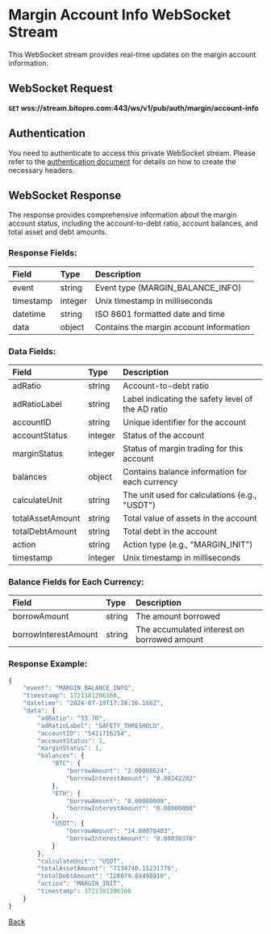 # Margin Account Info WebSocket Stream

This WebSocket stream provides real-time updates on the margin account information.

## WebSocket Request

**`GET` wss://stream.bitopro.com:443/ws/v1/pub/auth/margin/account-info**

## Authentication

You need to authenticate to access this private WebSocket stream. Please refer to the [authentication document](../../../README.md#api-security-protocol) for details on how to create the necessary headers.

## WebSocket Response

The response provides comprehensive information about the margin account status, including the account-to-debt ratio, account balances, and total asset and debt amounts.

### Response Fields:

| Field     | Type    | Description                                        |
|:----------|:--------|:---------------------------------------------------|
| event     | string  | Event type (MARGIN_BALANCE_INFO)                   |
| timestamp | integer | Unix timestamp in milliseconds                     |
| datetime  | string  | ISO 8601 formatted date and time                   |
| data      | object  | Contains the margin account information            |

### Data Fields:

| Field            | Type    | Description                                        |
|:-----------------|:--------|:---------------------------------------------------|
| adRatio          | string  | Account-to-debt ratio                              |
| adRatioLabel     | string  | Label indicating the safety level of the AD ratio  |
| accountID        | string  | Unique identifier for the account                  |
| accountStatus    | integer | Status of the account                              |
| marginStatus     | integer | Status of margin trading for this account          |
| balances         | object  | Contains balance information for each currency     |
| calculateUnit    | string  | The unit used for calculations (e.g., "USDT")      |
| totalAssetAmount | string  | Total value of assets in the account               |
| totalDebtAmount  | string  | Total debt in the account                          |
| action           | string  | Action type (e.g., "MARGIN_INIT")                  |
| timestamp        | integer | Unix timestamp in milliseconds                     |

### Balance Fields for Each Currency:

| Field                | Type   | Description                             |
|:---------------------|:-------|:----------------------------------------|
| borrowAmount         | string | The amount borrowed                     |
| borrowInterestAmount | string | The accumulated interest on borrowed amount |

### Response Example:

```javascript
{
    "event": "MARGIN_BALANCE_INFO",
    "timestamp": 1721381296166,
    "datetime": "2024-07-19T17:28:16.166Z",
    "data": {
        "adRatio": "55.70",
        "adRatioLabel": "SAFETY_THRESHOLD",
        "accountID": "5411716254",
        "accountStatus": 1,
        "marginStatus": 1,
        "balances": {
            "BTC": {
                "borrowAmount": "2.00008624",
                "borrowInterestAmount": "0.00242282"
            },
            "ETH": {
                "borrowAmount": "0.00000000",
                "borrowInterestAmount": "0.00000000"
            },
            "USDT": {
                "borrowAmount": "14.00078403",
                "borrowInterestAmount": "0.00038376"
            }
        },
        "calculateUnit": "USDT",
        "totalAssetAmount": "7134740.15231776",
        "totalDebtAmount": "128079.84498910",
        "action": "MARGIN_INIT",
        "timestamp": 1721381296166
    }
}
```

[Back](../summary.md)
